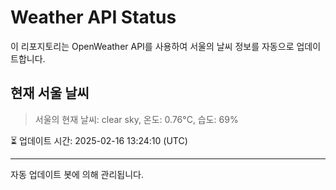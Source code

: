 
# Weather API Status

이 리포지토리는 OpenWeather API를 사용하여 서울의 날씨 정보를 자동으로 업데이트합니다.

## 현재 서울 날씨
> 서울의 현재 날씨: clear sky, 온도: 0.76°C, 습도: 69%

⏳ 업데이트 시간: 2025-02-16 13:24:10 (UTC)

---
자동 업데이트 봇에 의해 관리됩니다.
